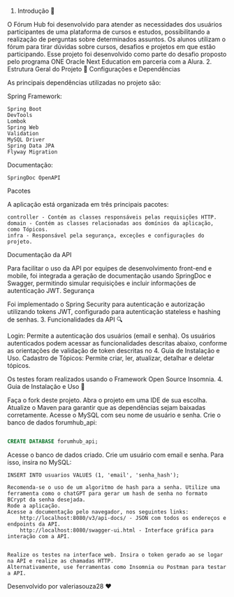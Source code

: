 1. Introdução 🤩

O Fórum Hub foi desenvolvido para atender as necessidades dos usuários participantes de uma plataforma de cursos e estudos, possibilitando a realização de perguntas sobre determinados assuntos. Os alunos utilizam o fórum para tirar dúvidas sobre cursos, desafios e projetos em que estão participando. Esse projeto foi desenvolvido como parte do desafio proposto pelo programa ONE Oracle Next Education em parceria com a Alura.
2. Estrutura Geral do Projeto 📝
   Configurações e Dependências

As principais dependências utilizadas no projeto são:

Spring Framework:

    Spring Boot
    DevTools
    Lombok
    Spring Web
    Validation
    MySQL Driver
    Spring Data JPA
    Flyway Migration

Documentação:

    SpringDoc OpenAPI

Pacotes

A aplicação está organizada em três principais pacotes:

    controller - Contém as classes responsáveis pelas requisições HTTP.
    domain - Contém as classes relacionadas aos domínios da aplicação, como Tópicos.
    infra - Responsável pela segurança, exceções e configurações do projeto.

Documentação da API

Para facilitar o uso da API por equipes de desenvolvimento front-end e mobile, foi integrada a geração de documentação usando SpringDoc e Swagger, permitindo simular requisições e incluir informações de autenticação JWT.
Segurança

Foi implementado o Spring Security para autenticação e autorização utilizando tokens JWT, configurado para autenticação stateless e hashing de senhas.
3. Funcionalidades da API 🔍

   Login: Permite a autenticação dos usuários (email e senha). Os usuários autenticados podem acessar as funcionalidades descritas abaixo, conforme as orientações de validação de token descritas no 4. Guia de Instalação e Uso.
   Cadastro de Tópicos: Permite criar, ler, atualizar, detalhar e deletar tópicos.


Os testes foram realizados usando o Framework Open Source Insomnia.
4. Guia de Instalação e Uso 📝

   Faça o fork deste projeto.
   Abra o projeto em uma IDE de sua escolha.
   Atualize o Maven para garantir que as dependências sejam baixadas corretamente.
   Acesse o MySQL com seu nome de usuário e senha.
   Crie o banco de dados forumhub_api:

```sql

CREATE DATABASE forumhub_api;
```

Acesse o banco de dados criado.
Crie um usuário com email e senha. Para isso, insira no MySQL:



    INSERT INTO usuarios VALUES (1, 'email', 'senha_hash');

    Recomenda-se o uso de um algoritmo de hash para a senha. Utilize uma ferramenta como o chatGPT para gerar um hash de senha no formato BCrypt da senha desejada.
    Rode a aplicação.
    Acesse a documentação pelo navegador, nos seguintes links:
        http://localhost:8080/v3/api-docs/ - JSON com todos os endereços e endpoints da API.
        http://localhost:8080/swagger-ui.html - Interface gráfica para interação com a API.


    Realize os testes na interface web. Insira o token gerado ao se logar na API e realize as chamadas HTTP.
    Alternativamente, use ferramentas como Insomnia ou Postman para testar a API.

<footer >Desenvolvido por valeriasouza28 ❤️</footer>